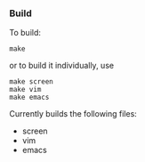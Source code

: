 ### Build

To build:
``` 
make 
```

or to build it individually, use 

```
make screen
make vim
make emacs
```


Currently builds the following files:
+ screen
+ vim
+ emacs
